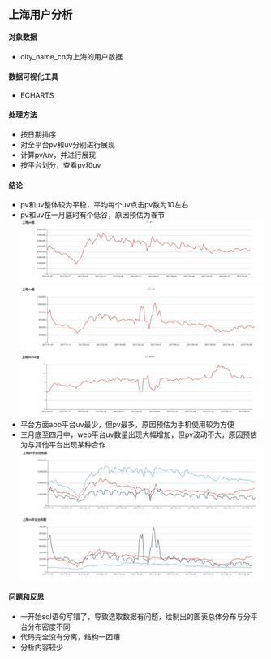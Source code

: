## 上海用户分析

#### 对象数据
- city_name_cn为上海的用户数据

#### 数据可视化工具
- ECHARTS

#### 处理方法
- 按日期排序
- 对全平台pv和uv分别进行展现
- 计算pv/uv，并进行展现
- 按平台划分，查看pv和uv

#### 结论
- pv和uv整体较为平稳，平均每个uv点击pv数为10左右
- pv和uv在一月底时有个低谷，原因预估为春节
![image](https://github.com/parallel-kevin/data/raw/master/snapshots/上海pv图.png)
![image](https://github.com/parallel-kevin/data/raw/master/snapshots/上海uv图.png)
![image](https://github.com/parallel-kevin/data/raw/master/snapshots/上海pv-uv图.png)
- 平台方面app平台uv最少，但pv最多，原因预估为手机使用较为方便
- 三月底至四月中，web平台uv数量出现大幅增加，但pv波动不大，原因预估为与其他平台出现某种合作
![image](https://github.com/parallel-kevin/data/raw/master/snapshots/上海pv平台分布图.png)
![image](https://github.com/parallel-kevin/data/raw/master/snapshots/上海uv平台分布图.png)


#### 问题和反思
- 一开始sql语句写错了，导致选取数据有问题，绘制出的图表总体分布与分平台分布密度不同
- 代码完全没有分离，结构一团糟
- 分析内容较少